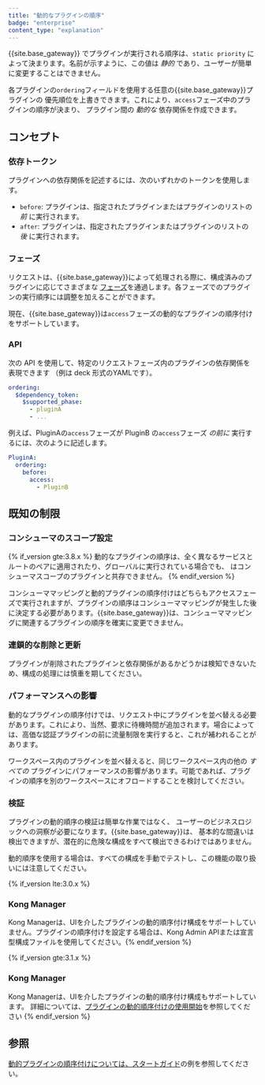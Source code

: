 ```yaml
---
title: "動的なプラグインの順序"
badge: "enterprise"
content_type: "explanation"
---
```

{{site.base_gateway}} でプラグインが実行される順序は、`static priority` によって決まります。名前が示すように、この値は *静的* であり、ユーザーが簡単に変更することはできません。

各プラグインの`ordering`フィールドを使用する任意の{{site.base_gateway}}プラグインの
優先順位を上書きできます。これにより、`access`フェーズ中のプラグインの順序が決まり、
プラグイン間の *動的な* 依存関係を作成できます。

コンセプト
-----

### 依存トークン

プラグインへの依存関係を記述するには、次のいずれかのトークンを使用します。

* `before`: プラグインは、指定されたプラグインまたはプラグインのリストの *前* に実行されます。
* `after`: プラグインは、指定されたプラグインまたはプラグインのリストの *後* に実行されます。

### フェーズ

リクエストは、{{site.base_gateway}}によって処理される際に、構成済みのプラグインに応じてさまざまな
[フェーズ](/gateway/latest/plugin-development/custom-logic/#available-contexts)を通過します。各フェーズでのプラグインの実行順序には調整を加えることができます。

現在、{{site.base_gateway}}は`access`フェーズの動的なプラグインの順序付けをサポートしています。

### API

次の API を使用して、特定のリクエストフェーズ内のプラグインの依存関係を表現できます
（例は deck 形式のYAMLです）。

```yaml
ordering:
  $dependency_token:
    $supported_phase:
      - pluginA
      - ...
```

例えば、PluginAの`access`フェーズが
PluginB の`access`フェーズ *の前に* 実行するには、次のように記述します。

```yaml
PluginA:
  ordering:
    before:
      access:
        - PluginB
```

既知の制限
-----

### コンシューマのスコープ設定

{% if_version gte:3.8.x %}
動的なプラグインの順序は、全く異なるサービスとルートのペアに適用されたり、グローバルに実行されている場合でも、 
はコンシューマスコープのプラグインと共存できません。
{% endif_version %}

コンシューママッピングと動的プラグインの順序付けはどちらもアクセスフェーズで実行されますが、プラグインの順序はコンシューママッピングが発生した後に決定する必要があります。{{site.base_gateway}}は、コンシューママッピングに関連するプラグインの順序を確実に変更できません。

### 連鎖的な削除と更新

プラグインが削除されたプラグインと依存関係があるかどうかは検知できないため、構成の処理には慎重を期してください。

### パフォーマンスへの影響

動的なプラグインの順序付けでは、リクエスト中にプラグインを並べ替える必要があります。これにより、当然、要求に待機時間が追加されます。場合によっては、高価な認証プラグインの前に流量制限を実行すると、これが補われることがあります。

ワークスペース内のプラグインを並べ替えると、同じワークスペース内の他の *すべての* プラグインにパフォーマンスの影響があります。可能であれば、プラグインの順序を別のワークスペースにオフロードすることを検討してください。

### 検証

プラグインの動的順序の検証は簡単な作業ではなく、
ユーザーのビジネスロジックへの洞察が必要になります。{{site.base_gateway}}は、
基本的な間違いは検出できますが、潜在的に危険な構成をすべて検出できるわけではありません。

動的順序を使用する場合は、すべての構成を手動でテストし、この機能の取り扱いには注意してください。

{% if_version lte:3.0.x %}

### Kong Manager

Kong Managerは、UIを介したプラグインの動的順序付け構成をサポートしていません。プラグインの順序付けを設定する場合は、Kong Admin APIまたは宣言型構成ファイルを使用してください。{% endif_version %}

{% if_version gte:3.1.x %}

### Kong Manager

Kong Managerは、UIを介したプラグインの動的順序付け構成もサポートしています。
詳細については、[プラグインの動的順序付けの使用開始](/gateway/{{page.release}}/kong-enterprise/plugin-ordering/get-started/)を参照してください
{% endif_version %}

参照
---

[動的プラグインの順序付けについては、スタートガイド](/gateway/{{page.release}}/kong-enterprise/plugin-ordering/get-started)の例を参照してください。

